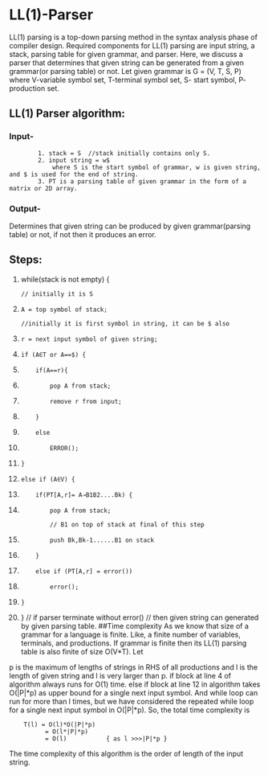 # LL(1)-Parser
LL(1) parsing is a top-down parsing method in the syntax analysis phase of compiler design.  Required components for LL(1) parsing are input string, a stack, parsing table for given grammar, and parser. Here, we discuss a parser that determines that given string can be generated from a given grammar(or parsing table) or not.
 Let given grammar is G = (V, T, S, P)
where V-variable symbol set, T-terminal symbol set, S- start symbol, P- production set. 

## LL(1) Parser algorithm:
### Input- 
            1. stack = S  //stack initially contains only S.
            2. input string = w$
                where S is the start symbol of grammar, w is given string, and $ is used for the end of string.
            3. PT is a parsing table of given grammar in the form of a matrix or 2D array.

### Output- 
Determines that given string can be produced by given grammar(parsing table) or not, if not then it produces an error.

## Steps:

1. while(stack is not empty) {

       // initially it is S
2.     A = top symbol of stack;  

       //initially it is first symbol in string, it can be $ also
3.     r = next input symbol of given string; 
4.     if (A∈T or A==$) {
5.         if(A==r){
6.             pop A from stack;
7.             remove r from input;
8.         }
9.         else
10.             ERROR();
11.     }
12.     else if (A∈V) {
13.         if(PT[A,r]= A⇢B1B2....Bk) {
14.             pop A from stack;
             
                // B1 on top of stack at final of this step
15.             push Bk,Bk-1......B1 on stack  
16.         }
17.         else if (PT[A,r] = error())
18.             error();
19.     }
20. } 
// if parser terminate without error() 
// then given string can generated by given parsing table.
##Time complexity
As we know that size of a grammar for a language is finite. Like, a finite number of variables, terminals, and productions. If grammar is finite then its LL(1) parsing table is also finite of size O(V*T).  Let

p is the maximum of lengths of strings in RHS of all productions and
l  is the length of given string and
l is very larger than p. if block at line 4 of algorithm always runs for O(1) time. else if block at line 12 in algorithm takes O(|P|*p) as upper bound for a single next input symbol. And while loop can run for more than l times, but we have considered the repeated while loop for a single next input symbol in O(|P|*p). So, the total time complexity is

        T(l) = O(l)*O(|P|*p)
              = O(l*|P|*p)
              = O(l)           { as l >>>|P|*p }
The time complexity of this algorithm is the order of length of the input string.

